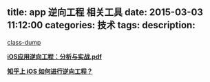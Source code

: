 title: app 逆向工程 相关工具
date: 2015-03-03 11:12:00
categories: 技术
tags: 
description:
---
[class-dump](http://stevenygard.com/projects/class-dump/)


**[iOS应用逆向工程：分析与实战.pdf](http://www.open-open.com/doc/view/973bb2e1e7e045708d06454a289d284d)**

<!--more-->

**[知乎上 iOS 如何进行逆向工程？](http://www.zhihu.com/question/20317296)**


